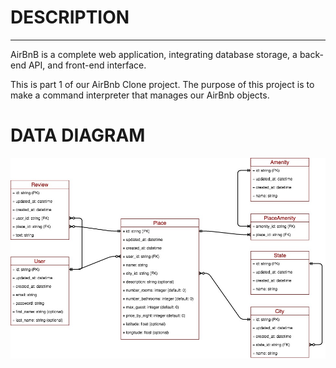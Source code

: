 # DESCRIPTION
---
AirBnB is a complete web application, integrating database storage, a back-end API, and front-end interface.

This is part 1 of our AirBnb Clone project. The purpose of this project is to make a command interpreter that manages our AirBnb objects.
# DATA DIAGRAM
![data-diagram](images/data_diagram.jpg)
